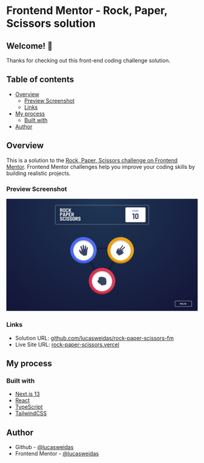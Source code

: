 # Frontend Mentor - Rock, Paper, Scissors solution

## Welcome! 👋

Thanks for checking out this front-end coding challenge solution.

## Table of contents

- [Overview](#overview)
  - [Preview Screenshot](#preview-screenshot)
  - [Links](#links)
- [My process](#my-process)
  - [Built with](#built-with)
- [Author](#author)

## Overview

This is a solution to the [Rock, Paper, Scissors challenge on Frontend Mentor](https://www.frontendmentor.io/challenges/rock-paper-scissors-game-pTgwgvgH). Frontend Mentor challenges help you improve your coding skills by building realistic projects.

### Preview Screenshot

![Preview for the Rock, Paper, Scissors](./preview/desktop-preview.png)

### Links

- Solution URL: [github.com/lucasweidas/rock-paper-scissors-fm](https://github.com/lucasweidas/rock-paper-scissors-fm)
- Live Site URL: [rock-paper-scissors.vercel](https://rock-paper-scissors-black-ten.vercel.app/)

## My process

### Built with

- [Next.js 13](https://nextjs.org/)
- [React](https://react.dev/)
- [TypeScript](https://www.typescriptlang.org/)
- [TailwindCSS](https://tailwindcss.com/)

## Author

- Github - [@lucasweidas](https://github.com/LucasWeidas)
- Frontend Mentor - [@lucasweidas](https://www.frontendmentor.io/profile/lucasweidas)
